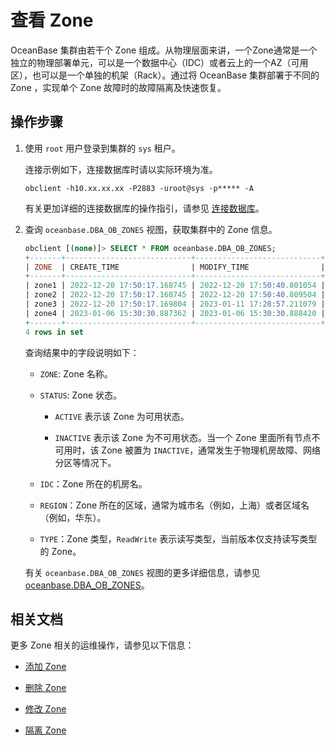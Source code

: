 # 查看 Zone

OceanBase 集群由若干个 Zone 组成。从物理层面来讲，一个Zone通常是一个独立的物理部署单元，可以是一个数据中心（IDC）或者云上的一个AZ（可用区），也可以是一个单独的机架（Rack）。通过将 OceanBase 集群部署于不同的 Zone ，实现单个 Zone 故障时的故障隔离及快速恢复。

## 操作步骤

1. 使用 `root` 用户登录到集群的 `sys` 租户。

   连接示例如下，连接数据库时请以实际环境为准。

   ```shell
   obclient -h10.xx.xx.xx -P2883 -uroot@sys -p***** -A
   ```

   有关更加详细的连接数据库的操作指引，请参见 [连接数据库](../../../3.develop/1.application-development-based-on-mysql-mode/1.database-connection-of-mysql/1.connection-mode-overview.md)。

2. 查询 `oceanbase.DBA_OB_ZONES` 视图，获取集群中的 Zone 信息。

   ```sql
   obclient [(none)]> SELECT * FROM oceanbase.DBA_OB_ZONES;
   +-------+----------------------------+----------------------------+----------+-----+----------+-----------+
   | ZONE  | CREATE_TIME                | MODIFY_TIME                | STATUS   | IDC | REGION   | TYPE      |
   +-------+----------------------------+----------------------------+----------+-----+----------+-----------+
   | zone1 | 2022-12-20 17:50:17.168745 | 2022-12-20 17:50:40.801054 | ACTIVE   | HZ0 | hangzhou | ReadWrite |
   | zone2 | 2022-12-20 17:50:17.168745 | 2022-12-20 17:50:40.809504 | ACTIVE   | HZ0 | hangzhou | ReadWrite |
   | zone3 | 2022-12-20 17:50:17.169804 | 2023-01-11 17:28:57.211079 | ACTIVE   | HZ1 | hangzhou | ReadWrite |
   | zone4 | 2023-01-06 15:30:30.887362 | 2023-01-06 15:30:30.888420 | INACTIVE | hz1 | hangzhou | ReadWrite |
   +-------+----------------------------+----------------------------+----------+-----+----------+-----------+
   4 rows in set
   ```

   查询结果中的字段说明如下：

   * `ZONE`: Zone 名称。

   * `STATUS`: Zone 状态。

     * `ACTIVE` 表示该 Zone 为可用状态。

     * `INACTIVE` 表示该 Zone 为不可用状态。当一个 Zone 里面所有节点不可用时，该 Zone 被置为 `INACTIVE`，通常发生于物理机房故障、网络分区等情况下。

   * `IDC`：Zone 所在的机房名。

   * `REGION`：Zone 所在的区域，通常为城市名（例如，上海）或者区域名（例如，华东）。

   * `TYPE`：Zone 类型，`ReadWrite` 表示读写类型，当前版本仅支持读写类型的 Zone。

   有关 `oceanbase.DBA_OB_ZONES` 视图的更多详细信息，请参见 [oceanbase.DBA_OB_ZONES](../../../7.reference/5.system-reference/4.system-view-for-mysql/2.dictionary-view-5/63.oceanbase-dba_ob_zones.md)。

## 相关文档

更多 Zone 相关的运维操作，请参见以下信息：

* [添加 Zone](7.add-a-zone.md)

* [删除 Zone](8.delete-a-zone.md)

* [修改 Zone](9.modify-a-zone.md)

* [隔离 Zone](10.isolation-a-zone.md)
